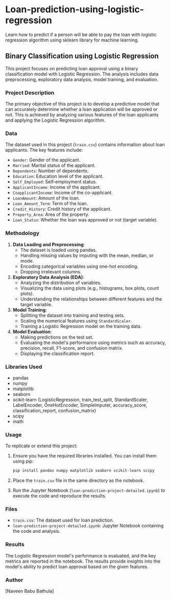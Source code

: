 # Loan-prediction-using-logistic-regression

Learn how to predict if a person will be able to pay the loan with logistic regression algorithm using sklearn library for machine learning.


## Binary Classification using Logistic Regression

This project focuses on predicting loan approval using a binary classification model with Logistic Regression. The analysis includes data preprocessing, exploratory data analysis, model training, and evaluation.

### Project Description

The primary objective of this project is to develop a predictive model that can accurately determine whether a loan application will be approved or not. This is achieved by analyzing various features of the loan applicants and applying the Logistic Regression algorithm.

### Data

The dataset used in this project (`train.csv`) contains information about loan applicants. The key features include:

-   `Gender`: Gender of the applicant.
-   `Married`: Marital status of the applicant.
-   `Dependents`: Number of dependents.
-   `Education`: Education level of the applicant.
-   `Self_Employed`: Self-employment status.
-   `ApplicantIncome`: Income of the applicant.
-   `CoapplicantIncome`: Income of the co-applicant.
-   `LoanAmount`: Amount of the loan.
-   `Loan_Amount_Term`: Term of the loan.
-   `Credit_History`: Credit history of the applicant.
-   `Property_Area`: Area of the property.
-   `Loan_Status`: Whether the loan was approved or not (target variable).

### Methodology

1.  **Data Loading and Preprocessing**:
    -   The dataset is loaded using pandas.
    -   Handling missing values by imputing with the mean, median, or mode.
    -   Encoding categorical variables using one-hot encoding.
    -   Dropping irrelevant columns.
2.  **Exploratory Data Analysis (EDA)**:
    -   Analyzing the distribution of variables.
    -   Visualizing the data using plots (e.g., histograms, box plots, count plots).
    -   Understanding the relationships between different features and the target variable.
3.  **Model Training**:
    -   Splitting the dataset into training and testing sets.
    -   Scaling the numerical features using `StandardScaler`.
    -   Training a Logistic Regression model on the training data.
4.  **Model Evaluation**:
    -   Making predictions on the test set.
    -   Evaluating the model's performance using metrics such as accuracy, precision, recall, F1-score, and confusion matrix.
    -   Displaying the classification report.

### Libraries Used

-   pandas
-   numpy
-   matplotlib
-   seaborn
-   scikit-learn (LogisticRegression, train_test_split, StandardScaler, LabelEncoder, OneHotEncoder, SimpleImputer, accuracy_score, classification_report, confusion_matrix)
-   scipy
-   math

### Usage

To replicate or extend this project:

1.  Ensure you have the required libraries installed. You can install them using pip:

    ```bash
    pip install pandas numpy matplotlib seaborn scikit-learn scipy
    ```

2.  Place the `train.csv` file in the same directory as the notebook.
3.  Run the Jupyter Notebook (`loan-prediction-project-detailed.ipynb`) to execute the code and reproduce the results.

### Files

-   `train.csv`: The dataset used for loan prediction.
-   `loan-prediction-project-detailed.ipynb`: Jupyter Notebook containing the code and analysis.

### Results

The Logistic Regression model's performance is evaluated, and the key metrics are reported in the notebook. The results provide insights into the model's ability to predict loan approval based on the given features.

### Author

\[Naveen Babu Bathula]

